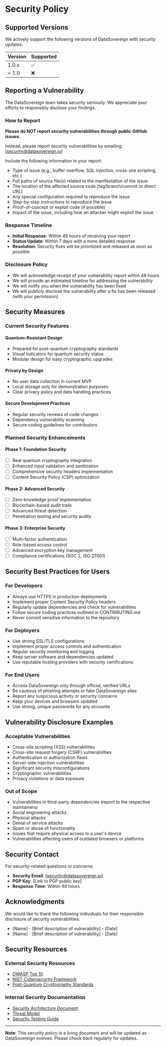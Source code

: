 # Security Policy

## Supported Versions

We actively support the following versions of DataSovereign with security updates:

| Version | Supported          |
| ------- | ------------------ |
| 1.0.x   | :white_check_mark: |
| < 1.0   | :x:                |

## Reporting a Vulnerability

The DataSovereign team takes security seriously. We appreciate your efforts to responsibly disclose your findings.

### How to Report

**Please do NOT report security vulnerabilities through public GitHub issues.**

Instead, please report security vulnerabilities by emailing: [security@datasovereign.io]

Include the following information in your report:
- Type of issue (e.g., buffer overflow, SQL injection, cross-site scripting, etc.)
- Full paths of source file(s) related to the manifestation of the issue
- The location of the affected source code (tag/branch/commit or direct URL)
- Any special configuration required to reproduce the issue
- Step-by-step instructions to reproduce the issue
- Proof-of-concept or exploit code (if possible)
- Impact of the issue, including how an attacker might exploit the issue

### Response Timeline

- **Initial Response**: Within 48 hours of receiving your report
- **Status Update**: Within 7 days with a more detailed response
- **Resolution**: Security fixes will be prioritized and released as soon as possible

### Disclosure Policy

- We will acknowledge receipt of your vulnerability report within 48 hours
- We will provide an estimated timeline for addressing the vulnerability
- We will notify you when the vulnerability has been fixed
- We will publicly disclose the vulnerability after a fix has been released (with your permission)

## Security Measures

### Current Security Features

#### Quantum-Resistant Design
- Prepared for post-quantum cryptography standards
- Visual indicators for quantum security status
- Modular design for easy cryptographic upgrades

#### Privacy by Design
- No user data collection in current MVP
- Local storage only for demonstration purposes
- Clear privacy policy and data handling practices

#### Secure Development Practices
- Regular security reviews of code changes
- Dependency vulnerability scanning
- Secure coding guidelines for contributors

### Planned Security Enhancements

#### Phase 1: Foundation Security
- [ ] Real quantum cryptography integration
- [ ] Enhanced input validation and sanitization
- [ ] Comprehensive security headers implementation
- [ ] Content Security Policy (CSP) optimization

#### Phase 2: Advanced Security
- [ ] Zero-knowledge proof implementation
- [ ] Blockchain-based audit trails
- [ ] Advanced threat detection
- [ ] Penetration testing and security audits

#### Phase 3: Enterprise Security
- [ ] Multi-factor authentication
- [ ] Role-based access control
- [ ] Advanced encryption key management
- [ ] Compliance certifications (SOC 2, ISO 27001)

## Security Best Practices for Users

### For Developers
- Always use HTTPS in production deployments
- Implement proper Content Security Policy headers
- Regularly update dependencies and check for vulnerabilities
- Follow secure coding practices outlined in CONTRIBUTING.md
- Never commit sensitive information to the repository

### For Deployers
- Use strong SSL/TLS configurations
- Implement proper access controls and authentication
- Regular security monitoring and logging
- Keep server software and dependencies updated
- Use reputable hosting providers with security certifications

### For End Users
- Access DataSovereign only through official, verified URLs
- Be cautious of phishing attempts or fake DataSovereign sites
- Report any suspicious activity or security concerns
- Keep your devices and browsers updated
- Use strong, unique passwords for any accounts

## Vulnerability Disclosure Examples

### Acceptable Vulnerabilities
- Cross-site scripting (XSS) vulnerabilities
- Cross-site request forgery (CSRF) vulnerabilities
- Authentication or authorization flaws
- Server-side injection vulnerabilities
- Significant security misconfigurations
- Cryptographic vulnerabilities
- Privacy violations or data exposure

### Out of Scope
- Vulnerabilities in third-party dependencies (report to the respective maintainers)
- Social engineering attacks
- Physical attacks
- Denial of service attacks
- Spam or abuse of functionality
- Issues that require physical access to a user's device
- Vulnerabilities affecting users of outdated browsers or platforms

## Security Contact

For security-related questions or concerns:

- **Security Email**: [security@datasovereign.io]
- **PGP Key**: [Link to PGP public key]
- **Response Time**: Within 48 hours

## Acknowledgments

We would like to thank the following individuals for their responsible disclosure of security vulnerabilities:

- [Name] - [Brief description of vulnerability] - [Date]
- [Name] - [Brief description of vulnerability] - [Date]

## Security Resources

### External Security Resources
- [OWASP Top 10](https://owasp.org/www-project-top-ten/)
- [NIST Cybersecurity Framework](https://www.nist.gov/cyberframework)
- [Post-Quantum Cryptography Standards](https://csrc.nist.gov/projects/post-quantum-cryptography)

### Internal Security Documentation
- [Security Architecture Document](docs/security-architecture.md)
- [Threat Model](docs/threat-model.md)
- [Security Testing Guide](docs/security-testing.md)

---

**Note**: This security policy is a living document and will be updated as DataSovereign evolves. Please check back regularly for updates.

